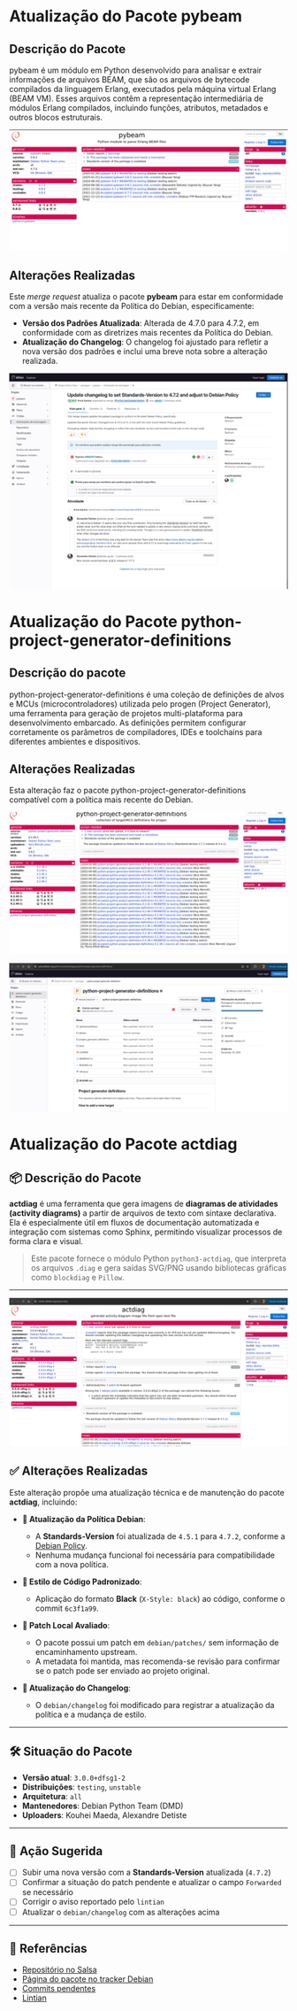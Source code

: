 # Atualização do Pacote pybeam

## Descrição do Pacote
pybeam é um módulo em Python desenvolvido para analisar e extrair informações de arquivos BEAM, que são os arquivos de bytecode compilados da linguagem Erlang, executados pela máquina virtual Erlang (BEAM VM). Esses arquivos contêm a representação intermediária de módulos Erlang compilados, incluindo funções, atributos, metadados e outros blocos estruturais.

![Tracker do pacote](../img/pybeam.png)

## Alterações Realizadas

Este *merge request* atualiza o pacote **pybeam** para estar em conformidade com a versão mais recente da Política do Debian, especificamente:

* **Versão dos Padrões Atualizada**: Alterada de 4.7.0 para 4.7.2, em conformidade com as diretrizes mais recentes da Política do Debian.
* **Atualização do Changelog**: O changelog foi ajustado para refletir a nova versão dos padrões e inclui uma breve nota sobre a alteração realizada.


![Merge Request](../img/mrLInk.png)

# Atualização do Pacote python-project-generator-definitions

## Descrição do pacote
python-project-generator-definitions é uma coleção de definições de alvos e MCUs (microcontroladores) utilizada pelo progen (Project Generator), uma ferramenta para geração de projetos multi-plataforma para desenvolvimento embarcado.
As definições permitem configurar corretamente os parâmetros de compiladores, IDEs e toolchains para diferentes ambientes e dispositivos.

## Alterações Realizadas
Esta alteração faz o pacote python-project-generator-definitions compatível com a política mais recente do Debian.

![Tracker do pacote](../img/trackerErick2.png)




![Git Salsa](../img/linkgit.png)

# Atualização do Pacote actdiag

## 📦 Descrição do Pacote

**actdiag** é uma ferramenta que gera imagens de **diagramas de atividades (activity diagrams)** a partir de arquivos de texto com sintaxe declarativa.
Ela é especialmente útil em fluxos de documentação automatizada e integração com sistemas como Sphinx, permitindo visualizar processos de forma clara e visual.

> Este pacote fornece o módulo Python `python3-actdiag`, que interpreta os arquivos `.diag` e gera saídas SVG/PNG usando bibliotecas gráficas como `blockdiag` e `Pillow`.


---
![Tracker do pacote](../img/actidieg.png)


## ✅ Alterações Realizadas

Este alteração propõe uma atualização técnica e de manutenção do pacote **actdiag**, incluindo:

- **📌 Atualização da Política Debian**:
  - A **Standards-Version** foi atualizada de `4.5.1` para `4.7.2`, conforme a [Debian Policy](https://www.debian.org/doc/debian-policy/).
  - Nenhuma mudança funcional foi necessária para compatibilidade com a nova política.

- **🧹 Estilo de Código Padronizado**:
  - Aplicação do formato **Black** (`X-Style: black`) ao código, conforme o commit `6c3f1a99`.

- **📎 Patch Local Avaliado**:
  - O pacote possui um patch em `debian/patches/` sem informação de encaminhamento upstream.
  - A metadata foi mantida, mas recomenda-se revisão para confirmar se o patch pode ser enviado ao projeto original.

- **📝 Atualização do Changelog**:
  - O `debian/changelog` foi modificado para registrar a atualização da política e a mudança de estilo.

---

## 🛠️ Situação do Pacote

- **Versão atual**: `3.0.0+dfsg1-2`
- **Distribuições**: `testing`, `unstable`
- **Arquitetura**: `all`
- **Mantenedores**: Debian Python Team (DMD)
- **Uploaders**: Kouhei Maeda, Alexandre Detiste

---

## 📌 Ação Sugerida

- [ ] Subir uma nova versão com a **Standards-Version** atualizada (`4.7.2`)
- [ ] Confirmar a situação do patch pendente e atualizar o campo `Forwarded` se necessário
- [ ] Corrigir o aviso reportado pelo `lintian`
- [ ] Atualizar o `debian/changelog` com as alterações acima

---

## 🔗 Referências

- [Repositório no Salsa](https://salsa.debian.org/python-team/packages/actdiag)
- [Página do pacote no tracker Debian](https://tracker.debian.org/pkg/actdiag)
- [Commits pendentes](https://salsa.debian.org/python-team/packages/actdiag/-/commits/master)
- [Lintian](https://lintian.debian.org/)
